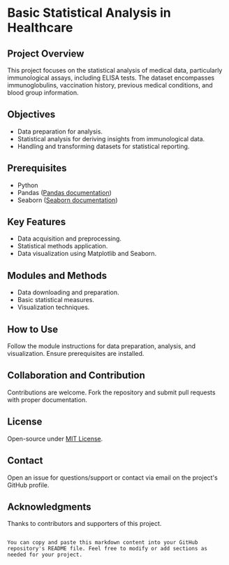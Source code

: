 

# Basic Statistical Analysis in Healthcare

## Project Overview
This project focuses on the statistical analysis of medical data, particularly immunological assays, including ELISA tests. The dataset encompasses immunoglobulins, vaccination history, previous medical conditions, and blood group information.

## Objectives
- Data preparation for analysis.
- Statistical analysis for deriving insights from immunological data.
- Handling and transforming datasets for statistical reporting.

## Prerequisites
- Python
- Pandas ([Pandas documentation](https://pandas.pydata.org))
- Seaborn ([Seaborn documentation](https://seaborn.pydata.org))

## Key Features
- Data acquisition and preprocessing.
- Statistical methods application.
- Data visualization using Matplotlib and Seaborn.

## Modules and Methods
- Data downloading and preparation.
- Basic statistical measures.
- Visualization techniques.

## How to Use
Follow the module instructions for data preparation, analysis, and visualization. Ensure prerequisites are installed.

## Collaboration and Contribution
Contributions are welcome. Fork the repository and submit pull requests with proper documentation.

## License
Open-source under [MIT License](https://opensource.org/licenses/MIT).

## Contact
Open an issue for questions/support or contact via email on the project's GitHub profile.

## Acknowledgments
Thanks to contributors and supporters of this project.
```

You can copy and paste this markdown content into your GitHub repository's README file. Feel free to modify or add sections as needed for your project.
